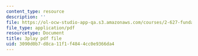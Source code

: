 ```yaml
---
content_type: resource
description: ''
file: https://ol-ocw-studio-app-qa.s3.amazonaws.com/courses/2-627-fundamentals-of-photovoltaics-fall-2013/3090d0b7d8ca11f1f4844cc0e9366da4_20GlFVyxqHY.pdf
file_type: application/pdf
resourcetype: Document
title: 3play pdf file
uid: 3090d0b7-d8ca-11f1-f484-4cc0e9366da4
---
```

